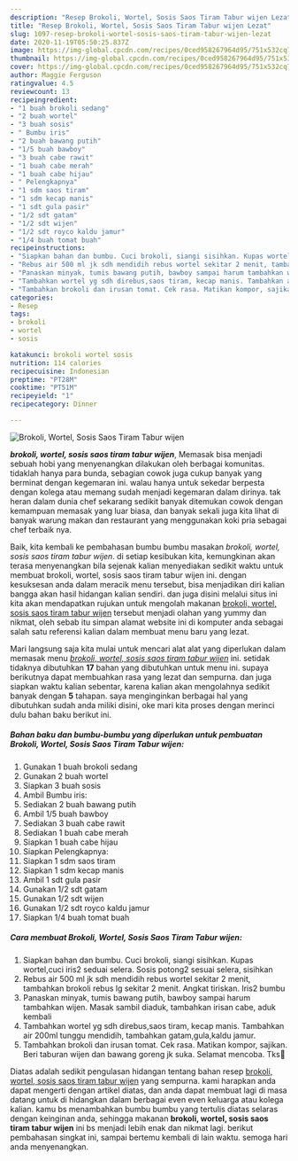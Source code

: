 ```yaml
---
description: "Resep Brokoli, Wortel, Sosis Saos Tiram Tabur wijen Lezat"
title: "Resep Brokoli, Wortel, Sosis Saos Tiram Tabur wijen Lezat"
slug: 1097-resep-brokoli-wortel-sosis-saos-tiram-tabur-wijen-lezat
date: 2020-11-19T05:50:25.837Z
image: https://img-global.cpcdn.com/recipes/0ced958267964d95/751x532cq70/brokoli-wortel-sosis-saos-tiram-tabur-wijen-foto-resep-utama.jpg
thumbnail: https://img-global.cpcdn.com/recipes/0ced958267964d95/751x532cq70/brokoli-wortel-sosis-saos-tiram-tabur-wijen-foto-resep-utama.jpg
cover: https://img-global.cpcdn.com/recipes/0ced958267964d95/751x532cq70/brokoli-wortel-sosis-saos-tiram-tabur-wijen-foto-resep-utama.jpg
author: Maggie Ferguson
ratingvalue: 4.5
reviewcount: 13
recipeingredient:
- "1 buah brokoli sedang"
- "2 buah wortel"
- "3 buah sosis"
- " Bumbu iris"
- "2 buah bawang putih"
- "1/5 buah bawboy"
- "3 buah cabe rawit"
- "1 buah cabe merah"
- "1 buah cabe hijau"
- " Pelengkapnya"
- "1 sdm saos tiram"
- "1 sdm kecap manis"
- "1 sdt gula pasir"
- "1/2 sdt gatam"
- "1/2 sdt wijen"
- "1/2 sdt royco kaldu jamur"
- "1/4 buah tomat buah"
recipeinstructions:
- "Siapkan bahan dan bumbu. Cuci brokoli, siangi sisihkan. Kupas wortel,cuci iris2 seduai selera. Sosis potong2 sesuai selera, sisihkan"
- "Rebus air 500 ml jk sdh mendidih rebus wortel sekitar 2 menit, tambahkan brokoli rebus lg sekitar 2 menit. Angkat tiriskan. Iris2 bumbu"
- "Panaskan minyak, tumis bawang putih, bawboy sampai harum tambahkan wijen. Masak sambil diaduk, tambahkan irisan cabe, aduk kembali"
- "Tambahkan wortel yg sdh direbus,saos tiram, kecap manis. Tambahkan air 200ml tunggu mendidih, tambahkan gatam,gula,kaldu jamur."
- "Tambahkan brokoli dan irusan tomat. Cek rasa. Matikan kompor, sajikan. Beri taburan wijen dan bawang goreng jk suka. Selamat mencoba. Tks🙏"
categories:
- Resep
tags:
- brokoli
- wortel
- sosis

katakunci: brokoli wortel sosis 
nutrition: 114 calories
recipecuisine: Indonesian
preptime: "PT28M"
cooktime: "PT51M"
recipeyield: "1"
recipecategory: Dinner

---
```



![Brokoli, Wortel, Sosis Saos Tiram Tabur wijen](https://img-global.cpcdn.com/recipes/0ced958267964d95/751x532cq70/brokoli-wortel-sosis-saos-tiram-tabur-wijen-foto-resep-utama.jpg)

<b><i>brokoli, wortel, sosis saos tiram tabur wijen</i></b>, Memasak bisa menjadi sebuah hobi yang menyenangkan dilakukan oleh berbagai komunitas. tidaklah hanya para bunda, sebagian cowok juga cukup banyak yang berminat dengan kegemaran ini. walau hanya untuk sekedar berpesta dengan kolega atau memang sudah menjadi kegemaran dalam dirinya. tak heran dalam dunia chef sekarang sedikit banyak ditemukan cowok dengan kemampuan memasak yang luar biasa, dan banyak sekali juga kita lihat di banyak warung makan dan restaurant yang menggunakan koki pria sebagai chef terbaik nya.

Baik, kita kembali ke pembahasan bumbu bumbu masakan <i>brokoli, wortel, sosis saos tiram tabur wijen</i>. di setiap kesibukan kita, kemungkinan akan terasa menyenangkan bila sejenak kalian menyediakan sedikit waktu untuk membuat brokoli, wortel, sosis saos tiram tabur wijen ini. dengan kesuksesan anda dalam meracik menu tersebut, bisa menjadikan diri kalian bangga akan hasil hidangan kalian sendiri. dan juga disini melalui situs ini kita akan mendapatkan rujukan untuk mengolah makanan <u>brokoli, wortel, sosis saos tiram tabur wijen</u> tersebut menjadi olahan yang yummy dan nikmat, oleh sebab itu simpan alamat website ini di komputer anda sebagai salah satu referensi kalian dalam membuat menu baru yang lezat.




Mari langsung saja kita mulai untuk mencari alat alat yang diperlukan dalam memasak menu <u><i>brokoli, wortel, sosis saos tiram tabur wijen</i></u> ini. setidak tidaknya dibutuhkan <b>17</b> bahan yang dibutuhkan untuk menu ini. supaya berikutnya dapat membuahkan rasa yang lezat dan sempurna. dan juga siapkan waktu kalian sebentar, karena kalian akan mengolahnya sedikit banyak dengan <b>5</b> tahapan. saya menginginkan berbagai hal yang dibutuhkan sudah anda miliki disini, oke mari kita proses dengan merinci dulu bahan baku berikut ini.

<!--inarticleads1-->

##### Bahan baku dan bumbu-bumbu yang diperlukan untuk pembuatan Brokoli, Wortel, Sosis Saos Tiram Tabur wijen:

1. Gunakan 1 buah brokoli sedang
1. Gunakan 2 buah wortel
1. Siapkan 3 buah sosis
1. Ambil  Bumbu iris:
1. Sediakan 2 buah bawang putih
1. Ambil 1/5 buah bawboy
1. Sediakan 3 buah cabe rawit
1. Sediakan 1 buah cabe merah
1. Siapkan 1 buah cabe hijau
1. Siapkan  Pelengkapnya:
1. Siapkan 1 sdm saos tiram
1. Siapkan 1 sdm kecap manis
1. Ambil 1 sdt gula pasir
1. Gunakan 1/2 sdt gatam
1. Gunakan 1/2 sdt wijen
1. Gunakan 1/2 sdt royco kaldu jamur
1. Siapkan 1/4 buah tomat buah




<!--inarticleads2-->

##### Cara membuat Brokoli, Wortel, Sosis Saos Tiram Tabur wijen:

1. Siapkan bahan dan bumbu. Cuci brokoli, siangi sisihkan. Kupas wortel,cuci iris2 seduai selera. Sosis potong2 sesuai selera, sisihkan
1. Rebus air 500 ml jk sdh mendidih rebus wortel sekitar 2 menit, tambahkan brokoli rebus lg sekitar 2 menit. Angkat tiriskan. Iris2 bumbu
1. Panaskan minyak, tumis bawang putih, bawboy sampai harum tambahkan wijen. Masak sambil diaduk, tambahkan irisan cabe, aduk kembali
1. Tambahkan wortel yg sdh direbus,saos tiram, kecap manis. Tambahkan air 200ml tunggu mendidih, tambahkan gatam,gula,kaldu jamur.
1. Tambahkan brokoli dan irusan tomat. Cek rasa. Matikan kompor, sajikan. Beri taburan wijen dan bawang goreng jk suka. Selamat mencoba. Tks🙏




Diatas adalah sedikit pengulasan hidangan tentang bahan resep <u>brokoli, wortel, sosis saos tiram tabur wijen</u> yang sempurna. kami harapkan anda dapat mengerti dengan artikel diatas, dan anda dapat membuat lagi di masa datang untuk di hidangkan dalam berbagai even even keluarga atau kolega kalian. kamu bs menambahkan bumbu bumbu yang tertulis diatas selaras dengan keinginan anda, sehingga makanan <b>brokoli, wortel, sosis saos tiram tabur wijen</b> ini bs menjadi lebih enak dan nikmat lagi. berikut pembahasan singkat ini, sampai bertemu kembali di lain waktu. semoga hari anda menyenangkan.
